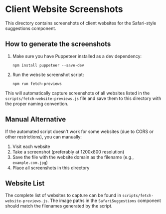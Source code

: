 # Client Website Screenshots

This directory contains screenshots of client websites for the Safari-style suggestions component.

## How to generate the screenshots

1. Make sure you have Puppeteer installed as a dev dependency:
   ```
   npm install puppeteer --save-dev
   ```

2. Run the website screenshot script:
   ```
   npm run fetch-previews
   ```

This will automatically capture screenshots of all websites listed in the `scripts/fetch-website-previews.js` file and save them to this directory with the proper naming convention.

## Manual Alternative

If the automated script doesn't work for some websites (due to CORS or other restrictions), you can manually:

1. Visit each website
2. Take a screenshot (preferably at 1200x800 resolution)
3. Save the file with the website domain as the filename (e.g., `example.com.jpg`)
4. Place all screenshots in this directory

## Website List

The complete list of websites to capture can be found in `scripts/fetch-website-previews.js`. The image paths in the `SafariSuggestions` component should match the filenames generated by the script.